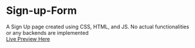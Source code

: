 # Sign-up-Form
A Sign Up page created using CSS, HTML, and JS. No actual functionalities or any backends are implemented  
[Live Preview Here](https://jianhua-deng.github.io/Sign-up-Form/)